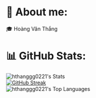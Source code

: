 # 💫 About me:
🎓 Hoàng Văn Thắng<br>

# 📊 GitHub Stats:
![hthanggg0221's Stats](https://github-readme-stats.vercel.app/api?username=hthanggg0221&theme=dracula&show_icons=true&hide_border=true&count_private=true)<br/>
[![GitHub Streak](https://github-readme-streak-stats.herokuapp.com?user=hthanggg0221&theme=dracula)](https://git.io/streak-stats)<br/>
![hthanggg0221's Top Languages](https://github-readme-stats.vercel.app/api/top-langs/?username=hthanggg0221&theme=dracula&show_icons=true&count_private=true&langs_count=20&hide_border=true&layout=donut-vertical)<br/>

